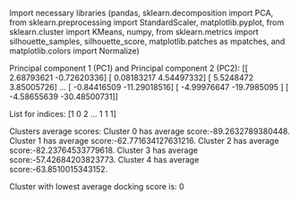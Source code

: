 Import necessary libraries (pandas, sklearn.decomposition import PCA, from sklearn.preprocessing import StandardScaler, matplotlib.pyplot, from sklearn.cluster import KMeans, numpy, from sklearn.metrics import silhouette_samples, silhouette_score, matplotlib.patches as mpatches, and matplotlib.colors import Normalize)

Principal component 1 (PC1) and Principal component 2 (PC2):
[[  2.68793621  -0.72620336]
 [  0.08183217   4.54497332]
 [  5.5248472    3.85005726]
 ...
 [ -0.84416509 -11.29018516]
 [ -4.99976647 -19.7985095 ]
 [ -4.58655639 -30.48500731]]

List for indices:
[1 0 2 ... 1 1 1]

Clusters average scores:
Cluster 0 has average score:-89.2632789380448.
Cluster 1 has average score:-62.771634127631216.
Cluster 2 has average score:-82.23764533779618.
Cluster 3 has average score:-57.42684203823773.
Cluster 4 has average score:-63.8510015343152.

Cluster with lowest average docking score is: 0